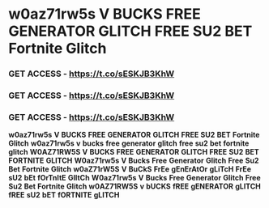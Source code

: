 # <strong>w0az71rw5s</strong> <strong>V</strong> <strong>BUCKS</strong> <strong>FREE</strong> <strong>GENERATOR</strong> <strong>GLITCH</strong> <strong>FREE</strong> <strong>SU2</strong> <strong>BET</strong> <strong>Fortnite</strong> <strong>Glitch</strong>

### <strong>GET</strong> <strong>ACCESS</strong> <strong>-</strong> <strong>https://t.co/sESKJB3KhW</strong>

### <strong>GET</strong> <strong>ACCESS</strong> <strong>-</strong> <strong>https://t.co/sESKJB3KhW</strong>

### <strong>GET</strong> <strong>ACCESS</strong> <strong>-</strong> <strong>https://t.co/sESKJB3KhW</strong>

<strong>w0az71rw5s</strong> <strong>V</strong> <strong>BUCKS</strong> <strong>FREE</strong> <strong>GENERATOR</strong> <strong>GLITCH</strong> <strong>FREE</strong> <strong>SU2</strong> <strong>BET</strong> <strong>Fortnite</strong> <strong>Glitch</strong> <strong>w0az71rw5s</strong> <strong>v</strong> <strong>bucks</strong> <strong>free</strong> <strong>generator</strong> <strong>glitch</strong> <strong>free</strong> <strong>su2</strong> <strong>bet</strong> <strong>fortnite</strong> <strong>glitch</strong> <strong>W0AZ71RW5S</strong> <strong>V</strong> <strong>BUCKS</strong> <strong>FREE</strong> <strong>GENERATOR</strong> <strong>GLITCH</strong> <strong>FREE</strong> <strong>SU2</strong> <strong>BET</strong> <strong>FORTNITE</strong> <strong>GLITCH</strong> <strong>W0az71rw5s</strong> <strong>V</strong> <strong>Bucks</strong> <strong>Free</strong> <strong>Generator</strong> <strong>Glitch</strong> <strong>Free</strong> <strong>Su2</strong> <strong>Bet</strong> <strong>Fortnite</strong> <strong>Glitch</strong> <strong>w0aZ71rW5S</strong> <strong>V</strong> <strong>BuCkS</strong> <strong>FrEe</strong> <strong>gEnErAtOr</strong> <strong>gLiTcH</strong> <strong>FrEe</strong> <strong>sU2</strong> <strong>bEt</strong> <strong>fOrTnItE</strong> <strong>GlItCh</strong> <strong>W0az71rw5s</strong> <strong>V</strong> <strong>Bucks</strong> <strong>Free</strong> <strong>Generator</strong> <strong>Glitch</strong> <strong>Free</strong> <strong>Su2</strong> <strong>Bet</strong> <strong>Fortnite</strong> <strong>Glitch</strong> <strong>w0AZ71RW5S</strong> <strong>v</strong> <strong>bUCKS</strong> <strong>fREE</strong> <strong>gENERATOR</strong> <strong>gLITCH</strong> <strong>fREE</strong> <strong>sU2</strong> <strong>bET</strong> <strong>fORTNITE</strong> <strong>gLITCH</strong>
